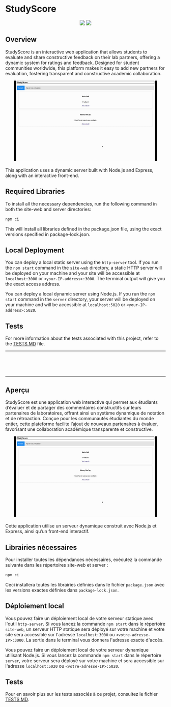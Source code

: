 # StudyScore

<div align="center">
  
  [<img src="https://img.shields.io/badge/-English-blue?style=for-the-badge">](#overview)
  [<img src="https://img.shields.io/badge/-Français-green?style=for-the-badge">](#aperçu)

</div>



## Overview
StudyScore is an interactive web application that allows students to evaluate and share constructive feedback on their lab partners, offering a dynamic system for ratings and feedback. Designed for student communities worldwide, this platform makes it easy to add new partners for evaluation, fostering transparent and constructive academic collaboration.

<div align="center">
    <img src="demo.gif" alt="Tetris Game Demo" width="450"><br><br>
</div>
This application uses a dynamic server built with Node.js and Express, along with an interactive front-end.

## Required Libraries

To install all the necessary dependencies, run the following command in both the site-web and server directories:
```bash
npm ci
```
This will install all libraries defined in the package.json file, using the exact versions specified in package-lock.json.

## Local Deployment

You can deploy a local static server using the `http-server` tool. If you run the `npm start` command in the `site-web` directory, a static HTTP server will be deployed on your machine and your site will be accessible at `localhost:3000` or `<your-IP-address>:3000`. The terminal output will give you the exact access address.

You can deploy a local dynamic server using Node.js. If you run the `npm start` command in the `server` directory, your server will be deployed on your machine and will be accessible at `localhost:5020` or `<your-IP-address>:5020`.

## Tests

For more information about the tests associated with this project, refer to the [TESTS.MD](./TESTS.MD) file.

---

<br><br><br>

---

## Aperçu
StudyScore est une application web interactive qui permet aux étudiants d’évaluer et de partager des commentaires constructifs sur leurs partenaires de laboratoires, offrant ainsi un système dynamique de notation et de rétroaction. Conçue pour les communautés étudiantes du monde entier, cette plateforme facilite l’ajout de nouveaux partenaires à évaluer, favorisant une collaboration académique transparente et constructive.

<div align="center">
    <img src="demo.gif" alt="Tetris Game Demo" width="450"><br><br>
</div>
Cette application utilise un serveur dynamique construit avec Node.js et Express, ainsi qu’un front-end interactif.


## Librairies nécessaires

Pour installer toutes les dépendances nécessaires, exécutez la commande suivante dans les répertoires site-web et server :
```bash
npm ci
```
Ceci installera toutes les librairies définies dans le fichier `package.json` avec les versions exactes définies dans `package-lock.json`.

## Déploiement local

Vous pouvez faire un déploiement local de votre serveur statique avec l'outil `http-server`. Si vous lancez la commande `npm start` dans le répertoire `site-web`, un serveur HTTP statique sera déployé sur votre machine et votre site sera accessible sur l'adresse `localhost:3000` ou `<votre-adresse-IP>:3000`. La sortie dans le terminal vous donnera l'adresse exacte d'accès.

Vous pouvez faire un déploiement local de votre serveur dynamique utilisant Node.js. Si vous lancez la commande `npm start` dans le répertoire `server`, votre serveur sera déployé sur votre machine et sera accessible sur l'adresse `localhost:5020` ou `<votre-adresse-IP>:5020`.


## Tests

Pour en savoir plus sur les tests associés à ce projet, consultez le fichier  [TESTS.MD](./TESTS.MD).



